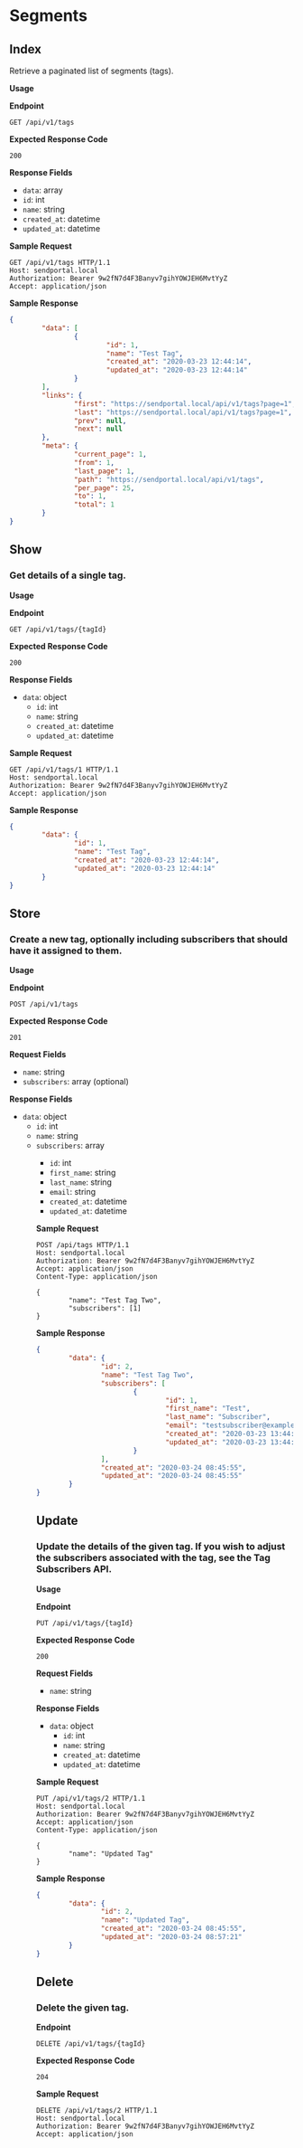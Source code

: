 # Segments

## Index

Retrieve a paginated list of segments (tags).

**Usage**

**Endpoint**

```
GET /api/v1/tags
```

**Expected Response Code**

```
200
```

**Response Fields**

- `data`: array
- `id`: int
- `name`: string
- `created_at`: datetime
- `updated_at`: datetime

**Sample Request**

```
GET /api/v1/tags HTTP/1.1
Host: sendportal.local
Authorization: Bearer 9w2fN7d4F3Banyv7gihYOWJEH6MvtYyZ
Accept: application/json
```

**Sample Response**

```json
{
        "data": [
                {
                        "id": 1,
                        "name": "Test Tag",
                        "created_at": "2020-03-23 12:44:14",
                        "updated_at": "2020-03-23 12:44:14"
                }
        ],
        "links": {
                "first": "https://sendportal.local/api/v1/tags?page=1",
                "last": "https://sendportal.local/api/v1/tags?page=1",
                "prev": null,
                "next": null
        },
        "meta": {
                "current_page": 1,
                "from": 1,
                "last_page": 1,
                "path": "https://sendportal.local/api/v1/tags",
                "per_page": 25,
                "to": 1,
                "total": 1
        }
}
```

## Show

### Get details of a single tag.

**Usage**

**Endpoint**

```
GET /api/v1/tags/{tagId}
```

**Expected Response Code**

```
200
```

**Response Fields**

- `data`: object
    - `id`: int
    - `name`: string
    - `created_at`: datetime
    - `updated_at`: datetime

**Sample Request**

```
GET /api/v1/tags/1 HTTP/1.1
Host: sendportal.local
Authorization: Bearer 9w2fN7d4F3Banyv7gihYOWJEH6MvtYyZ
Accept: application/json
```

**Sample Response**

```json
{
        "data": {
                "id": 1,
                "name": "Test Tag",
                "created_at": "2020-03-23 12:44:14",
                "updated_at": "2020-03-23 12:44:14"
        }
}
```

## Store

### Create a new tag, optionally including subscribers that should have it assigned to them.

**Usage**

**Endpoint**

```
POST /api/v1/tags
```

**Expected Response Code**

```
201
```

**Request Fields**

- `name`: string
- `subscribers`: array<int> (optional)

**Response Fields**

- `data`: object
    - `id`: int
    - `name`: string
    - `subscribers`: array<object>
        - `id`: int
        - `first_name`: string
        - `last_name`: string
        - `email`: string
        - `created_at`: datetime
        - `updated_at`: datetime

**Sample Request**

```
POST /api/tags HTTP/1.1
Host: sendportal.local
Authorization: Bearer 9w2fN7d4F3Banyv7gihYOWJEH6MvtYyZ
Accept: application/json
Content-Type: application/json

{
        "name": "Test Tag Two",
        "subscribers": [1]
}
```

**Sample Response**

```json
{
        "data": {
                "id": 2,
                "name": "Test Tag Two",
                "subscribers": [
                        {
                                "id": 1,
                                "first_name": "Test",
                                "last_name": "Subscriber",
                                "email": "testsubscriber@example.com",
                                "created_at": "2020-03-23 13:44:09",
                                "updated_at": "2020-03-23 13:44:09"
                        }
                ],
                "created_at": "2020-03-24 08:45:55",
                "updated_at": "2020-03-24 08:45:55"
        }
}
```

## Update

### Update the details of the given tag. If you wish to adjust the subscribers associated with the tag, see the Tag Subscribers API.

**Usage**

**Endpoint**

```
PUT /api/v1/tags/{tagId}
```

**Expected Response Code**

```
200
```

**Request Fields**

- `name`: string

**Response Fields**

- `data`: object
    - `id`: int
    - `name`: string
    - `created_at`: datetime
    - `updated_at`: datetime

**Sample Request**

```
PUT /api/v1/tags/2 HTTP/1.1
Host: sendportal.local
Authorization: Bearer 9w2fN7d4F3Banyv7gihYOWJEH6MvtYyZ
Accept: application/json
Content-Type: application/json

{
        "name": "Updated Tag"
}
```

**Sample Response**

```json
{
        "data": {
                "id": 2,
                "name": "Updated Tag",
                "created_at": "2020-03-24 08:45:55",
                "updated_at": "2020-03-24 08:57:21"
        }
}
```

## Delete

### Delete the given tag.

**Endpoint**

```
DELETE /api/v1/tags/{tagId}
```

**Expected Response Code**

```
204
```

**Sample Request**

```
DELETE /api/v1/tags/2 HTTP/1.1
Host: sendportal.local
Authorization: Bearer 9w2fN7d4F3Banyv7gihYOWJEH6MvtYyZ
Accept: application/json
```